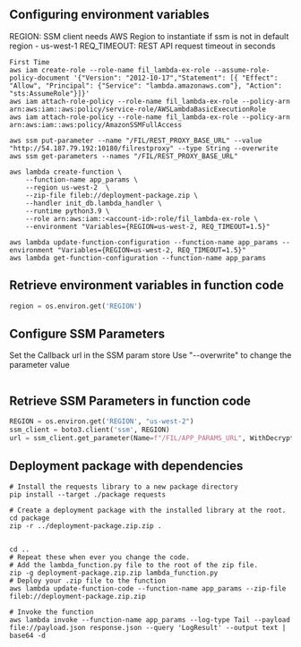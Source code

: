 ## Configuring environment variables

REGION: SSM client needs AWS Region to instantiate if ssm is not in default region - us-west-1 REQ_TIMEOUT: REST API
request timeout in seconds

```commandline
First Time
aws iam create-role --role-name fil_lambda-ex-role --assume-role-policy-document '{"Version": "2012-10-17","Statement": [{ "Effect": "Allow", "Principal": {"Service": "lambda.amazonaws.com"}, "Action": "sts:AssumeRole"}]}'
aws iam attach-role-policy --role-name fil_lambda-ex-role --policy-arn arn:aws:iam::aws:policy/service-role/AWSLambdaBasicExecutionRole
aws iam attach-role-policy --role-name fil_lambda-ex-role --policy-arn arn:aws:iam::aws:policy/AmazonSSMFullAccess

aws ssm put-parameter --name "/FIL/REST_PROXY_BASE_URL" --value "http://54.187.79.192:10180/filrestproxy" --type String --overwrite
aws ssm get-parameters --names "/FIL/REST_PROXY_BASE_URL"

aws lambda create-function \
    --function-name app_params \
    --region us-west-2  \
    --zip-file fileb://deployment-package.zip \
    --handler init_db.lambda_handler \
    --runtime python3.9 \
    --role arn:aws:iam::<account-id>:role/fil_lambda-ex-role \
    --environment "Variables={REGION=us-west-2, REQ_TIMEOUT=1.5}"
    
aws lambda update-function-configuration --function-name app_params --environment "Variables={REGION=us-west-2, REQ_TIMEOUT=1.5}"
aws lambda get-function-configuration --function-name app_params
```

## Retrieve environment variables in function code

```python
region = os.environ.get('REGION')
```

## Configure SSM Parameters

Set the Callback url in the SSM param store Use "--overwrite" to change the parameter value

```commandline

```

## Retrieve SSM Parameters in function code

```python
REGION = os.environ.get('REGION', "us-west-2")
ssm_client = boto3.client('ssm', REGION)
url = ssm_client.get_parameter(Name=f"/FIL/APP_PARAMS_URL", WithDecryption=True).get('Parameter').get('Value')
```

## Deployment package with dependencies

```shell
# Install the requests library to a new package directory
pip install --target ./package requests

# Create a deployment package with the installed library at the root.
cd package
zip -r ../deployment-package.zip.zip .


cd ..
# Repeat these when ever you change the code.
# Add the lambda_function.py file to the root of the zip file.
zip -g deployment-package.zip.zip lambda_function.py
# Deploy your .zip file to the function
aws lambda update-function-code --function-name app_params --zip-file fileb://deployment-package.zip.zip

# Invoke the function
aws lambda invoke --function-name app_params --log-type Tail --payload file://payload.json response.json --query 'LogResult' --output text |  base64 -d

```